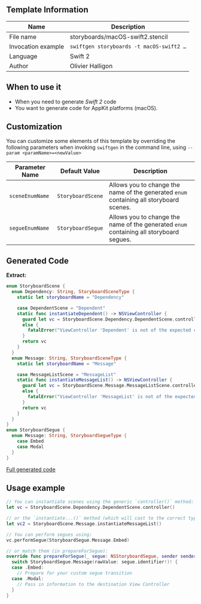## Template Information

| Name      | Description       |
| --------- | ----------------- |
| File name | storyboards/macOS-swift2.stencil |
| Invocation example | `swiftgen storyboards -t macOS-swift2 …` |
| Language | Swift 2 |
| Author | Olivier Halligon |

## When to use it

- When you need to generate *Swift 2* code
- You want to generate code for AppKit platforms (macOS).

## Customization

You can customize some elements of this template by overriding the following parameters when invoking `swiftgen` in the command line, using `--param <paramName>=<newValue>`

| Parameter Name | Default Value | Description |
| -------------- | ------------- | ----------- |
| `sceneEnumName` | `StoryboardScene` | Allows you to change the name of the generated `enum` containing all storyboard scenes. |
| `segueEnumName` | `StoryboardSegue` | Allows you to change the name of the generated `enum` containing all storyboard segues. |

## Generated Code

**Extract:**

```swift
enum StoryboardScene {
  enum Dependency: String, StoryboardSceneType {
    static let storyboardName = "Dependency"

    case DependentScene = "Dependent"
    static func instantiateDependent() -> NSViewController {
      guard let vc = StoryboardScene.Dependency.DependentScene.controller() as? NSViewController
      else {
        fatalError("ViewController 'Dependent' is not of the expected class NSViewController.")
      }
      return vc
    }
  }
  enum Message: String, StoryboardSceneType {
    static let storyboardName = "Message"

    case MessageListScene = "MessageList"
    static func instantiateMessageList() -> NSViewController {
      guard let vc = StoryboardScene.Message.MessageListScene.controller() as? NSViewController
      else {
        fatalError("ViewController 'MessageList' is not of the expected class NSViewController.")
      }
      return vc
    }
  }
}
enum StoryboardSegue {
  enum Message: String, StoryboardSegueType {
    case Embed
    case Modal
  }
}
```

[Full generated code](https://github.com/SwiftGen/templates/blob/master/Tests/Expected/Storyboards-macOS/swift2-context-all.swift)

## Usage example

```swift
// You can instantiate scenes using the generic `controller()` method:
let vc = StoryboardScene.Dependency.DependentScene.controller()

// or the `instantiate...()` method (which will cast to the correct type):
let vc2 = StoryboardScene.Message.instantiateMessageList()

// You can perform segues using:
vc.performSegue(StoryboardSegue.Message.Embed)

// or match them (in prepareForSegue):
override func prepareForSegue(_ segue: NSStoryboardSegue, sender sender: AnyObject?) {
  switch StoryboardSegue.Message(rawValue: segue.identifier!)! {
  case .Embed:
    // Prepare for your custom segue transition
  case .Modal:
    // Pass in information to the destination View Controller
  }
}
```
